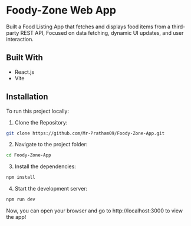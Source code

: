 # Foody-Zone Web App

Built a Food Listing App that fetches and displays food items from a third-party REST API, Focused on data fetching, dynamic UI updates, and user interaction.

## Built With

- React.js
- Vite

## Installation

To run this project locally:

1. Clone the Repository:
```bash
git clone https://github.com/Mr-Pratham09/Foody-Zone-App.git
```

2. Navigate to the project folder:
```bash 
cd Foody-Zone-App
```

3. Install the dependencies:
```bash
npm install
```

4. Start the development server:
```bash
npm run dev
```

Now, you can open your browser and go to http://localhost:3000 to view the app!